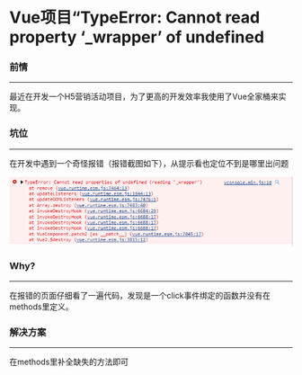 # Vue项目“TypeError: Cannot read property ‘_wrapper’ of undefined

### 前情

---

最近在开发一个H5营销活动项目，为了更高的开发效率我使用了Vue全家桶来实现。

### 坑位

---

在开发中遇到一个奇怪报错（报错截图如下），从提示看也定位不到是哪里出问题

![Untitled](./error.png)

### **Why?**

---

在报错的页面仔细看了一遍代码，发现是一个click事件绑定的函数并没有在methods里定义。

### 解决方案

---

在methods里补全缺失的方法即可